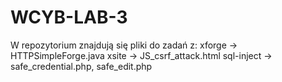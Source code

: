 # WCYB-LAB-3
W repozytorium znajdują się pliki do zadań z:
xforge -> HTTPSimpleForge.java
xsite -> JS_csrf_attack.html
sql-inject -> safe_credential.php, safe_edit.php
